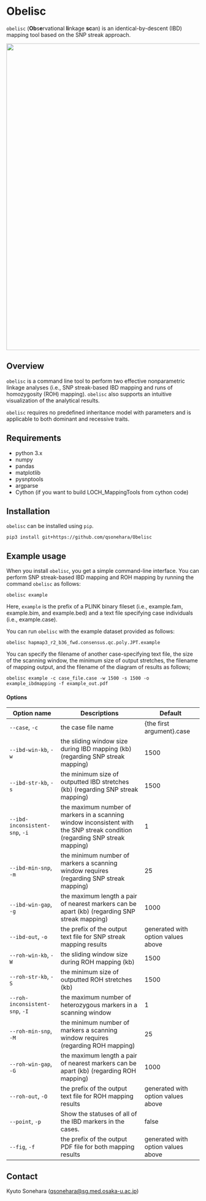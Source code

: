 # Obelisc
`obelisc` (**Ob**s**e**rvational **li**nkage **sc**an) is an identical-by-descent (IBD) mapping tool based on the SNP streak approach.

<p><img src="https://github.com/qsonehara/Obelisc/blob/images/Obelisc_overview.png" width=800px></p>

## Overview

`obelisc` is a command line tool to perform two effective nonparametric linkage analyses (i.e., SNP streak-based IBD mapping and runs of homozygosity (ROH) mapping). `obelisc` also supports an intuitive visualization of the analytical results.

`obelisc` requires no predefined inheritance model with parameters and is applicable to both dominant and recessive traits.



## Requirements

- python 3.x
- numpy
- pandas
- matplotlib
- pysnptools
- argparse
- Cython (if you want to build LOCH_MappingTools from cython code)



## Installation

`obelisc` can be installed using `pip`.

```
pip3 install git+https://github.com/qsonehara/Obelisc
```



## Example usage

When you install `obelisc`, you get a simple command-line interface. You can perform SNP streak-based IBD mapping and ROH mapping by running the command `obelisc` as follows:

```
obelisc example
```

Here, `example` is the prefix of a PLINK binary fileset (i.e., example.fam, example.bim, and example.bed) and a text file specifying case individuals (i.e., example.case).

You can run `obelisc` with the example dataset provided as follows:

```
obelisc hapmap3_r2_b36_fwd.consensus.qc.poly.JPT.example
```

You can specify the filename of another case-specifying text file, the size of the scanning window, the minimum size of output stretches, the filename of mapping output, and the filename of the diagram of results as follows;

```
obelisc example -c case_file.case -w 1500 -s 1500 -o example_ibdmapping -f example_out.pdf
```

#### Options

| Option name                    | Descriptions                                                 | Default                            |
| ------------------------------ | ------------------------------------------------------------ | ---------------------------------- |
| `--case`, `-c`                 | the case file name                                           | {the first argument}.case          |
| `--ibd-win-kb`, `-w`           | the sliding window size during IBD mapping (kb) (regarding SNP streak mapping) | 1500                               |
| `--ibd-str-kb`, `-s`           | the minimum size of outputted IBD stretches (kb) (regarding SNP streak mapping) | 1500                               |
| `--ibd-inconsistent-snp`, `-i` | the maximum number of markers in a scanning window inconsistent with the SNP streak condition  (regarding SNP streak mapping) | 1                                  |
| `--ibd-min-snp`, `-m`          | the minimum number of markers a scanning window requires  (regarding SNP streak mapping) | 25                                 |
| `--ibd-win-gap`, `-g`          | the maximum length a pair of nearest markers can be apart (kb) (regarding SNP streak mapping) | 1000                               |
| `--ibd-out`, `-o`              | the prefix of the output text file for SNP streak mapping results | generated with option values above |
| `--roh-win-kb`, `-W`           | the sliding window size during ROH mapping (kb)              | 1500                               |
| `--roh-str-kb`, `-S`           | the minimum size of outputted ROH stretches (kb)             | 1500                               |
| `--roh-inconsistent-snp`, `-I` | the maximum number of heterozygous markers in a scanning window | 1                                  |
| `--roh-min-snp`, `-M`          | the minimum number of markers a scanning window requires  (regarding ROH mapping) | 25                                 |
| `--roh-win-gap`, `-G`          | the maximum length a pair of nearest markers can be apart (kb) (regarding ROH mapping) | 1000                               |
| `--roh-out`, `-O`              | the prefix of the output text file for ROH mapping results   | generated with option values above |
| `--point`, `-p`                | Show the statuses of all of the IBD markers in the cases.    | false                              |
| `--fig`, `-f`                  | the prefix of the output PDF file for both mapping results   | generated with option values above |



## Contact

Kyuto Sonehara ([qsonehara@sg.med.osaka-u.ac.jp](mailto:qsonehara@sg.med.osaka-u.ac.jp))
